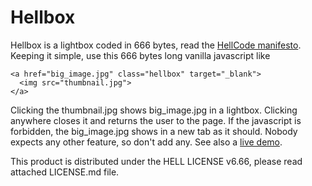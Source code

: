 # Hellbox

Hellbox is a lightbox coded in 666 bytes, read the [HellCode manifesto](https://janturon.github.io/HellCode.html). Keeping it simple, use this 666 bytes long vanilla javascript like

```
<a href="big_image.jpg" class="hellbox" target="_blank">
  <img src="thumbnail.jpg">
</a>
```

Clicking the thumbnail.jpg shows big_image.jpg in a lightbox. Clicking anywhere closes it and returns the user to the page. If the javascript is forbidden, the big_image.jpg shows in a new tab as it should. Nobody expects any other feature, so don't add any. See also a [live demo](https://janturon.github.io/hellbox.html).

This product is distributed under the HELL LICENSE v6.66, please read attached LICENSE.md file.